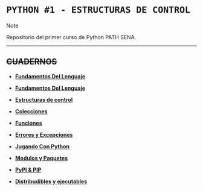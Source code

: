 # `PYTHON #1 - ESTRUCTURAS DE CONTROL`

> [!NOTE]
> Repositorio del primer curso de Python PATH SENA.

---

## ~~CUADERNOS~~

+ [**Fundamentos Del Lenguaje**](https://colab.research.google.com/github/edelgado-1975/PythonSena/blob/main/0_Fundamentos_del_lenguaje.ipynb#scrollTo=KKKrDJZmvP7x).

+ [**Fundamentos Del Lenguaje**](https://colab.research.google.com/github/edelgado-1975/PythonSena/blob/main/1_Fundamentos_del_lenguaje%20ok.ipynb#scrollTo=IJ5JHUoYi_n3)

+ [**Estructuras de control**](https://colab.research.google.com/github/edelgado-1975/PythonSena/blob/main/2_Estructuras_de_Control_de_Flujo%20ok.ipynb#scrollTo=bfE_Jl79Eoth)

+ [**Colecciones**](https://colab.research.google.com/github/edelgado-1975/PythonSena/blob/main/3_Colecciones_en_Python%20ok.ipynb#scrollTo=57MOa7cTUIN-)

+ [**Funciones**](https://colab.research.google.com/github/edelgado-1975/PythonSena/blob/main/4_Funciones_en_Python%20ok.ipynb#scrollTo=cS_6DzcZZQKb)

+ [**Errores y Excepciones**](https://colab.research.google.com/github/edelgado-1975/PythonSena/blob/main/5_Errores_y_Excepciones%20ok.ipynb#scrollTo=vV4Rozn8OjAf)

+ [**Jugando Con Python**](https://colab.research.google.com/github/edelgado-1975/PythonSena/blob/main/6_Jugando_con_Python%20ok.ipynb#scrollTo=TlvCE_pIHMtj)

+ [**Modulos y Paquetes**](https://colab.research.google.com/github/edelgado-1975/PythonSena/blob/main/7_m_dulos_y_paquetes_ok.ipynb)

+ [**PyPI & PIP**](https://colab.research.google.com/github/edelgado-1975/PythonSena/blob/main/8_PyPI_y_PIP%20ok.ipynb#scrollTo=IIvs_jPvSjV4)

+ [**Distribudibles y ejecutables**](https://colab.research.google.com/github/edelgado-1975/PythonSena/blob/main/9_distribuibles_y_ejecutables%20ok.ipynb#scrollTo=GXUzoocIYOI6)
